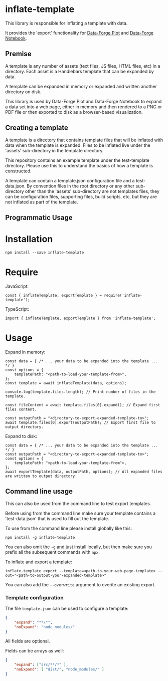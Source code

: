 # inflate-template

This library is responsible for inflating a template with data. 

It provides the 'export' functionality for [Data-Forge Plot](https://www.npmjs.com/package/data-forge-plot) and
[Data-Forge Notebook](http://www.data-forge-notebook.com/).

## Premise

A template is any number of assets (text files, JS files, HTML files, etc) in a directory. Each asset is a Handlebars template that can be expanded by data.

A template can be expanded in memory or expanded and written another directory on disk.

This library is used by Data-Forge Plot and Data-Forge Notebook to expand a data set into a web page, either in memory and then rendered to a PNG or PDF file or then exported to disk as a browser-based visualization.

## Creating a template

A template is a directory that contains template files that will be inflated with data when the template is expanded. Files to be inflated live under the 'assets' sub-directory in the template directory.

This repository contains an example template under the test-template directory. Please use this to understand the basics of how a template is constructed.

A template can contain a template.json configuration file and a test-data.json. By convention files in the root directory or any other sub-directory other than the 'assets' sub-directory are not templates files, they can be configuration files, supporting files, build scripts, etc, but they are not inflated as part of the template.

## Programmatic Usage

# Installation

    npm install --save inflate-template

# Require

JavaScript:

    const { inflateTemplate, exportTemplate } = require('inflate-template');

TypeScript:

    import { inflateTemplate, exportTemplate } from 'inflate-template';

# Usage

Expand in memory:

    const data = { /* ... your data to be expanded into the template ... */ }
    const options = {
        templatePath: "<path-to-load-your-template-from>",
    };
    const template = await inflateTemplate(data, options);

    console.log(template.files.length); // Print number of files in the template.

    const fileContent = await template.files[0].expand(); // Expand first files content.

    const outputPath = "<directory-to-export-expanded-template-to>";
    await template.files[0].export(outputPath); // Export first file to output directory.

Expand to disk:

    const data = { /* ... your data to be expanded into the template ... */ }
    const outputPath = "<directory-to-export-expanded-template-to>";
    const options = {
        templatePath: "<path-to-load-your-template-from">,
    };
    await exportTemplate(data, outputPath, options); // All expanded files are written to output directory.

## Command line usage

This can also be used from the command line to test export templates.

Before using from the command line make sure your template contains a 'test-data.json' that is used to fill out the template.

To use from the command line please install globally like this:

    npm install -g inflate-template

You can also omit the `-g` and just install locally, but then make sure you prefix all the subsequent commands with `npx`.

To inflate and export a template:

    inflate-template export --template=<path-to-your-web-page-template> --out="<path-to-output-your-expanded-template>"

You can also add the `--overwrite` argument to overite an existing export.

### Template configuration

The file `template.json` can be used to configure a template:

```json
{
    "expand": "**/*",
    "noExpand": "node_modules/"
}
```

All fields are optional.

Fields can be arrays as well:

```json
{
    "expand": ["src/**/*" ],
    "noExpand": [ "dist/", "node_modules/" ]
}
```
